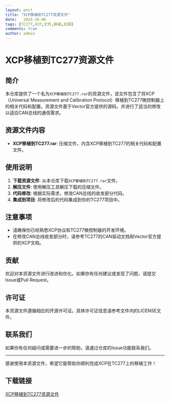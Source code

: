 ```yaml
---
layout: post
title: "XCP移植到TC277资源文件"
date:   2024-10-06
tags: [TC277,XCP,文件,移植,资源]
comments: true
author: admin
---
```

# XCP移植到TC277资源文件

## 简介
本仓库提供了一个名为`XCP移植到TC277.rar`的资源文件，该文件包含了将XCP（Universal Measurement and Calibration Protocol）移植到TC277微控制器上的相关代码和配置。资源文件基于Vector官方提供的源码，并进行了适当的修改以适应CAN总线的通信需求。

## 资源文件内容
- **XCP移植到TC277.rar**: 压缩文件，内含XCP移植到TC277的相关代码和配置文件。

## 使用说明
1. **下载资源文件**: 从本仓库下载`XCP移植到TC277.rar`文件。
2. **解压文件**: 使用解压工具解压下载的压缩文件。
3. **代码修改**: 根据实际需求，修改CAN总线的收发部分代码。
4. **集成到项目**: 将修改后的代码集成到你的TC277项目中。

## 注意事项
- 请确保你已经熟悉XCP协议和TC277微控制器的开发环境。
- 在修改CAN总线收发部分时，请参考TC277的CAN驱动文档和Vector官方提供的XCP文档。

## 贡献
欢迎对本资源文件进行改进和优化。如果你有任何建议或发现了问题，请提交Issue或Pull Request。

## 许可证
本资源文件遵循相应的开源许可证。具体许可证信息请参考文件内的LICENSE文件。

## 联系我们
如果你有任何疑问或需要进一步的帮助，请通过仓库的Issue功能联系我们。

---
感谢使用本资源文件，希望它能帮助你顺利完成XCP在TC277上的移植工作！

## 下载链接

[XCP移植到TC277资源文件](https://pan.quark.cn/s/08428888bdca)